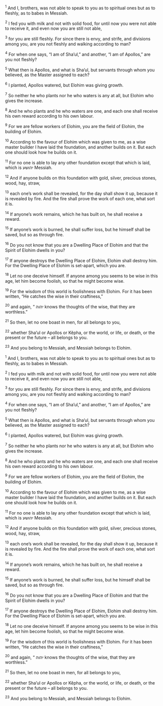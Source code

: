 <sup>1</sup> And I, brothers, was not able to speak to you as to spiritual ones but as to fleshly, as to babes in Messiah.

<sup>2</sup> I fed you with milk and not with solid food, for until now you were not able to receive it, and even now you are still not able,

<sup>3</sup> for you are still fleshly. For since there is envy, and strife, and divisions among you, are you not fleshly and walking according to man?

<sup>4</sup> For when one says, “I am of Sha’ul,” and another, “I am of Apollos,” are you not fleshly?

<sup>5</sup> What then is Apollos, and what is Sha’ul, but servants through whom you believed, as the Master assigned to each?

<sup>6</sup> I planted, Apollos watered, but Elohim was giving growth.

<sup>7</sup> So neither he who plants nor he who waters is any at all, but Elohim who gives the increase.

<sup>8</sup> And he who plants and he who waters are one, and each one shall receive his own reward according to his own labour.

<sup>9</sup> For we are fellow workers of Elohim, you are the field of Elohim, the building of Elohim.

<sup>10</sup> According to the favour of Elohim which was given to me, as a wise master builder I have laid the foundation, and another builds on it. But each one should look how he builds on it.

<sup>11</sup> For no one is able to lay any other foundation except that which is laid, which is יהושע Messiah.

<sup>12</sup> And if anyone builds on this foundation with gold, silver, precious stones, wood, hay, straw,

<sup>13</sup> each one’s work shall be revealed, for the day shall show it up, because it is revealed by fire. And the fire shall prove the work of each one, what sort it is.

<sup>14</sup> If anyone’s work remains, which he has built on, he shall receive a reward.

<sup>15</sup> If anyone’s work is burned, he shall suffer loss, but he himself shall be saved, but so as through fire.

<sup>16</sup> Do you not know that you are a Dwelling Place of Elohim and that the Spirit of Elohim dwells in you?

<sup>17</sup> If anyone destroys the Dwelling Place of Elohim, Elohim shall destroy him. For the Dwelling Place of Elohim is set-apart, which you are.

<sup>18</sup> Let no one deceive himself. If anyone among you seems to be wise in this age, let him become foolish, so that he might become wise.

<sup>19</sup> For the wisdom of this world is foolishness with Elohim. For it has been written, “He catches the wise in their craftiness,”

<sup>20</sup> and again, “ יהוה knows the thoughts of the wise, that they are worthless.”

<sup>21</sup> So then, let no one boast in men, for all belongs to you,

<sup>22</sup> whether Sha’ul or Apollos or Kĕpha, or the world, or life, or death, or the present or the future – all belongs to you.

<sup>23</sup> And you belong to Messiah, and Messiah belongs to Elohim.

<sup>1</sup> And I, brothers, was not able to speak to you as to spiritual ones but as to fleshly, as to babes in Messiah.

<sup>2</sup> I fed you with milk and not with solid food, for until now you were not able to receive it, and even now you are still not able,

<sup>3</sup> for you are still fleshly. For since there is envy, and strife, and divisions among you, are you not fleshly and walking according to man?

<sup>4</sup> For when one says, “I am of Sha’ul,” and another, “I am of Apollos,” are you not fleshly?

<sup>5</sup> What then is Apollos, and what is Sha’ul, but servants through whom you believed, as the Master assigned to each?

<sup>6</sup> I planted, Apollos watered, but Elohim was giving growth.

<sup>7</sup> So neither he who plants nor he who waters is any at all, but Elohim who gives the increase.

<sup>8</sup> And he who plants and he who waters are one, and each one shall receive his own reward according to his own labour.

<sup>9</sup> For we are fellow workers of Elohim, you are the field of Elohim, the building of Elohim.

<sup>10</sup> According to the favour of Elohim which was given to me, as a wise master builder I have laid the foundation, and another builds on it. But each one should look how he builds on it.

<sup>11</sup> For no one is able to lay any other foundation except that which is laid, which is יהושע Messiah.

<sup>12</sup> And if anyone builds on this foundation with gold, silver, precious stones, wood, hay, straw,

<sup>13</sup> each one’s work shall be revealed, for the day shall show it up, because it is revealed by fire. And the fire shall prove the work of each one, what sort it is.

<sup>14</sup> If anyone’s work remains, which he has built on, he shall receive a reward.

<sup>15</sup> If anyone’s work is burned, he shall suffer loss, but he himself shall be saved, but so as through fire.

<sup>16</sup> Do you not know that you are a Dwelling Place of Elohim and that the Spirit of Elohim dwells in you?

<sup>17</sup> If anyone destroys the Dwelling Place of Elohim, Elohim shall destroy him. For the Dwelling Place of Elohim is set-apart, which you are.

<sup>18</sup> Let no one deceive himself. If anyone among you seems to be wise in this age, let him become foolish, so that he might become wise.

<sup>19</sup> For the wisdom of this world is foolishness with Elohim. For it has been written, “He catches the wise in their craftiness,”

<sup>20</sup> and again, “ יהוה knows the thoughts of the wise, that they are worthless.”

<sup>21</sup> So then, let no one boast in men, for all belongs to you,

<sup>22</sup> whether Sha’ul or Apollos or Kĕpha, or the world, or life, or death, or the present or the future – all belongs to you.

<sup>23</sup> And you belong to Messiah, and Messiah belongs to Elohim.

